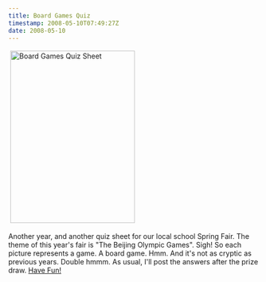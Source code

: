 ```yaml
---
title: Board Games Quiz
timestamp: 2008-05-10T07:49:27Z
date: 2008-05-10
---
```


<a href="http://blog.whatfettle.com/Quiz/"><img src="http://blog.whatfettle.com/quiz/Games.png" height="345" width="250" border="0" hspace="4" vspace="4" alt="Board Games Quiz Sheet" /></a>
<p>Another year, and another quiz sheet for our local school Spring Fair. The theme of this year's fair is "The Beijing Olympic Games". Sigh! So each picture represents a game. A board game. Hmm. And it's not as cryptic as previous years. Double hmmm. As usual, I'll post the answers after the prize draw. <a href="http://blog.whatfettle.com/Quiz/#Games">Have Fun!</a></p>
